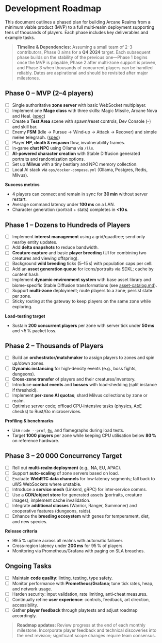 # Development Roadmap

This document outlines a phased plan for building Arcane Realms from a minimum viable product (MVP) to a full multi‑realm deployment supporting tens of thousands of players. Each phase includes key deliverables and example tasks.

> **Timeline & Dependencies:** Assuming a small team of 2–3 contributors, Phase 0 aims for a **Q4 2024** target. Each subsequent phase builds on the stability of the previous one—Phase 1 begins once the MVP is playable, Phase 2 after multi‑zone support is proven, and Phase 3 when thousands of concurrent players can be handled reliably. Dates are aspirational and should be revisited after major milestones.

## Phase 0 – MVP (2–4 players)

- [ ] Single authoritative **zone server** with basic WebSocket multiplayer.
- [ ] Implement one **Mage class** with three skills: Magic Missile, Arcane Nova and Heal. ([spec](mage-skills.md))
- [ ] Create a **Test Area** scene with spawn/reset controls, Dev Console (`~`) and skill bar.
- [ ] Enemy **FSM** (Idle → Pursue → Wind‑up → Attack → Recover) and simple melee telegraph. ([spec](enemy-fsm.md))
- [ ] Player **HP**, **death & respawn** flow, invulnerability frames.
- [ ] In‑game **chat NPC** using Ollama via `/llm`.
- [ ] **AI-powered character creation** with Stable Diffusion generated portraits and randomization options.
- [ ] Set up **Milvus** with a tiny bestiary and NPC memory collection.
- [ ] Local AI stack via `ops/docker-compose.yml` (Ollama, Postgres, Redis, Milvus).

**Success metrics**

- 4 players can connect and remain in sync for **30 min** without server restart.
- Average command latency under **100 ms** on a LAN.
- Character generation (portrait + stats) completes in **<10 s**.

## Phase 1 – Dozens to Hundreds of Players

- [ ] Implement **interest management** using a grid/quadtree; send only nearby entity updates.
- [ ] Add **delta snapshots** to reduce bandwidth.
- [ ] **Creature capture** and basic **player breeding** (UI for combining two creatures and viewing offspring).
- [ ] Background **wild breeding** ticks (5–15 s) with population caps per cell.
- [ ] Add an **asset generation queue** for icons/portraits via SDXL; cache by content hash.
- [ ] Implement **dynamic environment system** with base asset library and biome-specific Stable Diffusion transformations (see [asset-catalog.md](asset-catalog.md)).
- [ ] Support **multi‑zone** deployment; route players to a zone; persist state per zone.
- [ ] Sticky routing at the gateway to keep players on the same zone while exploring.

**Load-testing target**

- Sustain **200 concurrent players** per zone with server tick under **50 ms** and <5 % packet loss.

## Phase 2 – Thousands of Players

- [ ] Build an **orchestrator/matchmaker** to assign players to zones and spin up/down zones.
- [ ] **Dynamic instancing** for high‑density events (e.g., boss fights, dungeons).
- [ ] **Cross‑zone transfer** of players and their creatures/inventory.
- [ ] Introduce **combat events** and **bosses** with load‑shedding (split instance if threshold).
- [ ] Implement **per‑zone AI quotas**; shard Milvus collections by zone or realm.
- [ ] Optimise server code; offload CPU‑intensive tasks (physics, AoE checks) to Rust/Go microservices.

**Profiling & benchmarks**

- Use `node --prof`, [`0x`](https://github.com/davidmarkclements/0x), and flamegraphs during load tests.
- Target **1000 players** per zone while keeping CPU utilisation below **80 %** on reference hardware.

## Phase 3 – 20 000 Concurrency Target

- [ ] Roll out **multi‑realm deployment** (e.g., NA, EU, APAC).
- [ ] Support **auto‑scaling** of zone servers based on load.
- [ ] Evaluate **WebRTC data channels** for low‑latency segments; fall back to uWS WebSockets where unstable.
- [ ] Introduce a **service mesh** (Linkerd, gRPC) for inter‑service comms.
- [ ] Use a **CDN/object store** for generated assets (portraits, creature images); implement cache invalidation.
- [ ] Integrate **additional classes** (Warrior, Ranger, Summoner) and cooperative features (dungeons, raids).
- [ ] Enhance the **breeding ecosystem** with genes for temperament, diet, and new species.

**Release criteria**

- 99.5 % uptime across all realms with automatic failover.
- Cross‑region latency under **200 ms** for 95 % of players.
- Monitoring via Prometheus/Grafana with paging on SLA breaches.

## Ongoing Tasks

- [ ] Maintain **code quality**: linting, testing, type safety.
- [ ] Monitor performance with **Prometheus/Grafana**; tune tick rates, heap, and network usage.
- [ ] Harden security: input validation, rate limiting, anti‑cheat measures.
- [ ] Continually refine **user experience**: controls, feedback, art direction, accessibility.
- [ ] Gather **player feedback** through playtests and adjust roadmap accordingly.

> **Roadmap updates:** Review progress at the end of each monthly milestone. Incorporate player feedback and technical discoveries into the next revision; significant scope changes require team consensus.
